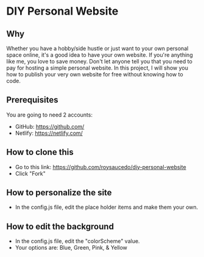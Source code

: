 # DIY Personal Website
## Why
Whether you have a hobby/side hustle or just want to your own personal space online, it's a good idea to have your own website.
If you're anything like me, you love to save money. Don't let anyone tell you that you need to pay for hosting a simple personal website.
In this project, I will show you how to publish your very own website for free without knowing how to code.

## Prerequisites
You are going to need 2 accounts:
* GitHub: https://github.com/
* Netlify: https://netlify.com/

## How to clone this
* Go to this link: https://github.com/roysaucedo/diy-personal-website
* Click "Fork"

## How to personalize the site
* In the config.js file, edit the place holder items and make them your own.

## How to edit the background
* In the config.js file, edit the "colorScheme" value.
* Your options are: Blue, Green, Pink, & Yellow

